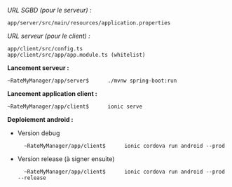 *URL SGBD (pour le serveur) :* 	

	app/server/src/main/resources/application.properties
	
*URL serveur (pour le client) :*

	app/client/src/config.ts
	app/client/src/app/app.module.ts (whitelist)

**Lancement serveur :**

	~RateMyManager/app/server$		./mvnw spring-boot:run
	
**Lancement application client :**

	~RateMyManager/app/client$		ionic serve
	
**Deploiement android :**

- Version debug

		~RateMyManager/app/client$		ionic cordova run android --prod

- Version release (à signer ensuite)

		~RateMyManager/app/client$		ionic cordova run android --prod --release
